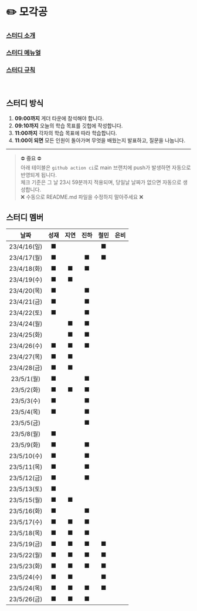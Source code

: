 # ✏️ 모각공

### [스터디 소개](https://jaesa5221.notion.site/3f2283ac086546f396ddb9e84c56e47e)

### [스터디 메뉴얼](https://github.com/we-can-do-better/2023-mogakgong/blob/main/.github/Manual.md)

### [스터디 규칙](https://github.com/we-can-do-better/2023-mogakgong/blob/main/.github/Rule.md)

<br/>

## 스터디 방식

1. **09:00까지** 게더 타운에 참석해야 합니다.
2. **09:10까지** 오늘의 학습 목표를 깃헙에 작성합니다.
3. **11:00까지** 각자의 학습 목표에 따라 학습합니다.
4. **11:00이 되면** 모든 인원이 돌아가며 무엇을 배웠는지 발표하고, 질문을 나눕니다.

---

> ⛔ **중요** ⛔<br/> 
> 아래 테이블은 `github action ci`로 main 브랜치에 push가 발생하면 자동으로 반영되게 됩니다.<br/>
> 체크 기준은 그 날 23시 59분까지 적용되며, 당일날 날짜가 없으면 자동으로 생성합니다.<br/>
> ❌ 수동으로 README.md 파일을 수정하지 말아주세요 ❌

## 스터디 멤버
|     날짜     | 성재 | 지연  | 진하 | 철민 |은비|
|:----------:|:----:|:---:|:---:|:---:|:---:|
| 23/4/16(일) |■| | |■| |
| 23/4/17(월) |■| |■|■| |
| 23/4/18(화) |■|■|■| | |
| 23/4/19(수) |■|■| | | |
| 23/4/20(목) |■| |■| | |
| 23/4/21(금) |■| |■| | |
| 23/4/22(토) |■| |■| | |
| 23/4/24(월) | |■|■| | |
| 23/4/25(화) | |■|■| | |
| 23/4/26(수) |■|■|■| | |
| 23/4/27(목) |■|■| | | |
| 23/4/28(금) |■|■| | | |
| 23/5/1(월)  |■| |■| | |
| 23/5/2(화)  |■|■|■| | |
| 23/5/3(수)  |■| |■| | |
| 23/5/4(목)  |■| |■| | |
| 23/5/5(금)  | | |■| | |
| 23/5/8(월)  |■| | | | |
| 23/5/9(화)  |■| |■| | |
| 23/5/10(수) |■| |■| | |
| 23/5/11(목) |■| |■| | |
| 23/5/12(금) |■| |■| | |
| 23/5/13(토) |■| | | | |
| 23/5/15(월) |■|■| | | |
| 23/5/16(화) |■| |■| | |
| 23/5/17(수) |■|■|■| | |
| 23/5/18(목) |■|■|■| | |
| 23/5/19(금) |■|■|■|■| |
| 23/5/22(월) |■|■|■|■| |
| 23/5/23(화) |■|■|■|■| |
| 23/5/24(수) |■|■| |■| |
| 23/5/24(목) |■|■|■|■| |
| 23/5/26(금) |■|■|■| | |
